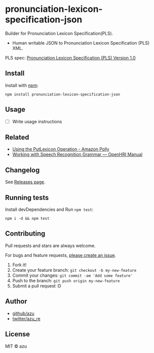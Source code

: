 # pronunciation-lexicon-specification-json

Builder for Pronunciation Lexicon Specification(PLS).

- Human writable JSON to Pronunciation Lexicon Specification (PLS) XML.

PLS spec: [Pronunciation Lexicon Specification (PLS) Version 1.0](https://www.w3.org/TR/pronunciation-lexicon/ "Pronunciation Lexicon Specification (PLS) Version 1.0")

## Install

Install with [npm](https://www.npmjs.com/):

    npm install pronunciation-lexicon-specification-json

## Usage

- [ ] Write usage instructions

## Related

- [Using the PutLexicon Operation - Amazon Polly](http://docs.aws.amazon.com/polly/latest/dg/gs-put-lexicon.html "Using the PutLexicon Operation - Amazon Polly")
- [Working with Speech Recognition Grammar — OpenHRI Manual](http://openhri.readthedocs.io/en/latest/workingwithgrammar.html "Working with Speech Recognition Grammar — OpenHRI Manual")

## Changelog

See [Releases page](https://github.com/azu/pronunciation-lexicon-specification-json/releases).

## Running tests

Install devDependencies and Run `npm test`:

    npm i -d && npm test

## Contributing

Pull requests and stars are always welcome.

For bugs and feature requests, [please create an issue](https://github.com/azu/pronunciation-lexicon-specification-json/issues).

1. Fork it!
2. Create your feature branch: `git checkout -b my-new-feature`
3. Commit your changes: `git commit -am 'Add some feature'`
4. Push to the branch: `git push origin my-new-feature`
5. Submit a pull request :D

## Author

- [github/azu](https://github.com/azu)
- [twitter/azu_re](https://twitter.com/azu_re)

## License

MIT © azu
